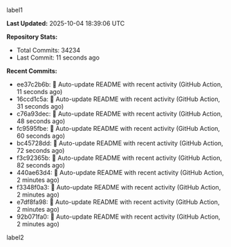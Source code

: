 
label1 
<!-- ACTIVITY_START -->
**Last Updated:** 2025-10-04 18:39:06 UTC

**Repository Stats:**
- Total Commits: 34234
- Last Commit: 11 seconds ago

**Recent Commits:**
- ee37c2b6b: 🤖 Auto-update README with recent activity (GitHub Action, 11 seconds ago)
- 16ccd1c5a: 🤖 Auto-update README with recent activity (GitHub Action, 31 seconds ago)
- c76a93dec: 🤖 Auto-update README with recent activity (GitHub Action, 48 seconds ago)
- fc9595fbe: 🤖 Auto-update README with recent activity (GitHub Action, 60 seconds ago)
- bc45728dd: 🤖 Auto-update README with recent activity (GitHub Action, 72 seconds ago)
- f3c92365b: 🤖 Auto-update README with recent activity (GitHub Action, 82 seconds ago)
- 440ae63d4: 🤖 Auto-update README with recent activity (GitHub Action, 2 minutes ago)
- f3348f0a3: 🤖 Auto-update README with recent activity (GitHub Action, 2 minutes ago)
- e7df8fa98: 🤖 Auto-update README with recent activity (GitHub Action, 2 minutes ago)
- 92b071fa0: 🤖 Auto-update README with recent activity (GitHub Action, 2 minutes ago)
<!-- ACTIVITY_END -->

label2
